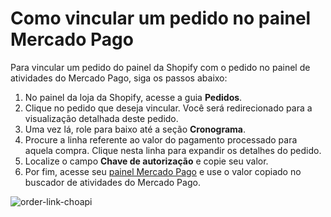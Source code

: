 # Como vincular um pedido no painel Mercado Pago

Para vincular um pedido do painel da Shopify com o pedido no painel de atividades do Mercado Pago, siga os passos abaixo:

1. No painel da loja da Shopify, acesse a guia **Pedidos**.
2. Clique no pedido que deseja vincular. Você será redirecionado para a visualização detalhada deste pedido.
3. Uma vez lá, role para baixo até a seção **Cronograma**.
4. Procure a linha referente ao valor do pagamento processado para aquela compra. Clique nesta linha para expandir os detalhes do pedido.
5. Localize o campo **Chave de autorização** e copie seu valor.
6. Por fim, acesse seu [painel Mercado Pago](http://mercadopago.com) e use o valor copiado no buscador de atividades do Mercado Pago.

![order-link-choapi](shopify/shopify-link-pedidos-pt.png)